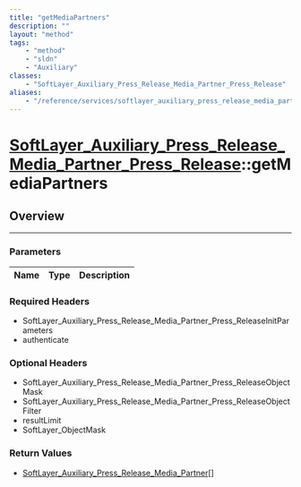 ```yaml
---
title: "getMediaPartners"
description: ""
layout: "method"
tags:
    - "method"
    - "sldn"
    - "Auxiliary"
classes:
    - "SoftLayer_Auxiliary_Press_Release_Media_Partner_Press_Release"
aliases:
    - "/reference/services/softlayer_auxiliary_press_release_media_partner_press_release/getMediaPartners"
---
```

# [SoftLayer_Auxiliary_Press_Release_Media_Partner_Press_Release](/reference/services/SoftLayer_Auxiliary_Press_Release_Media_Partner_Press_Release)::getMediaPartners





## Overview 


-----

### Parameters 
|Name | Type | Description |
| --- | --- | --- |


### Required Headers
* SoftLayer_Auxiliary_Press_Release_Media_Partner_Press_ReleaseInitParameters
* authenticate


### Optional Headers
* SoftLayer_Auxiliary_Press_Release_Media_Partner_Press_ReleaseObjectMask
* SoftLayer_Auxiliary_Press_Release_Media_Partner_Press_ReleaseObjectFilter
* resultLimit
* SoftLayer_ObjectMask

### Return Values
* <a href='/reference/datatypes/SoftLayer_Auxiliary_Press_Release_Media_Partner'>SoftLayer_Auxiliary_Press_Release_Media_Partner[] </a>




